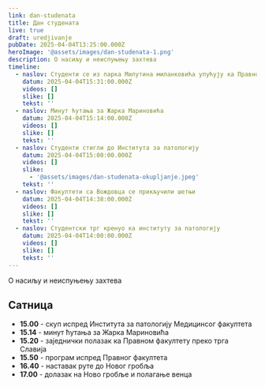 ```yaml
---
link: dan-studenata
title: Дан студената
live: true
draft: uredjivanje
pubDate: 2025-04-04T13:25:00.000Z
heroImage: '@assets/images/dan-studenata-1.png'
description: О насиљу и неиспуњењу захтева
timeline:
  - naslov: Студенти се из парка Милутина миланковића упућују ка Правном факултету
    datum: 2025-04-04T15:31:00.000Z
    videos: []
    slike: []
    tekst: ''
  - naslov: Минут ћутања за Жарка Мариновића
    datum: 2025-04-04T15:14:00.000Z
    videos: []
    slike: []
    tekst: ''
  - naslov: Студенти стигли до Института за патологију
    datum: 2025-04-04T15:00:00.000Z
    videos: []
    slike:
      - '@assets/images/dan-studenata-okupljanje.jpeg'
    tekst: ''
  - naslov: Факултети са Вождовца се прикључили шетњи
    datum: 2025-04-04T14:38:00.000Z
    videos: []
    slike: []
    tekst: ''
  - naslov: Студентски трг кренуо ка институту за патологију
    datum: 2025-04-04T14:00:00.000Z
    videos: []
    slike: []
    tekst: ''
---
```

О насиљу и неиспуњењу захтева

## Сатница

- **15.00** - скуп испред Института за патологију Медицинсог факултета
- **15.14** - минут ћутања за Жарка Мариновића
- **15.20** - заједнички полазак ка Правном факултету преко трга Славија
- **15.50** - програм испред Правног факултета
- **16.40** - наставак руте до Новог гробља
- **17.00** - долазак на Ново гробље и полагање венца
